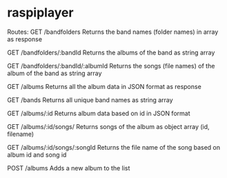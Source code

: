 # raspiplayer

Routes:
GET /bandfolders
Returns the band names (folder names) in array as response

GET /bandfolders/:bandId
Returns the albums of the band as string array

GET /bandfolders/:bandId/:albumId
Returns the songs (file names) of the album of the band as string array

GET /albums
Returns all the album data in JSON format as response

GET /bands
Returns all unique band names as string array

GET /albums/:id
Returns album data based on id in JSON format

GET /albums/:id/songs/
Returns songs of the album as object array (id, filename)

GET /albums/:id/songs/:songId
Returns the file name of the song based on album id and song id

POST /albums
Adds a new album to the list

